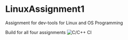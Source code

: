 # LinuxAssignment1
Assignment for dev-tools for Linux and OS Programming

Build for all four assignments
![C/C++ CI](https://github.com/99002486/LinuxAssignment1/workflows/C/C++%20CI/badge.svg)
